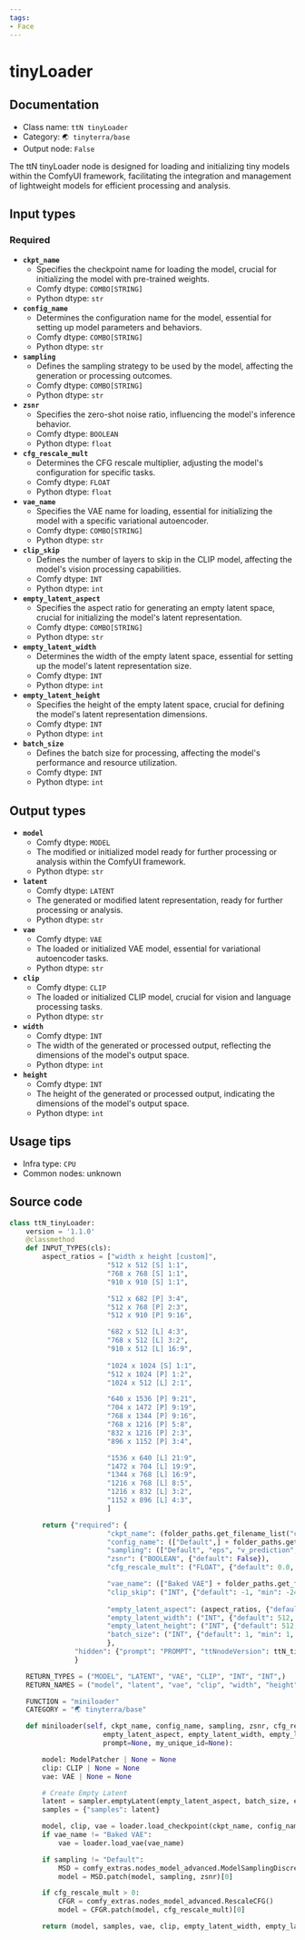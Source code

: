 ```yaml
---
tags:
- Face
---
```


# tinyLoader
## Documentation
- Class name: `ttN tinyLoader`
- Category: `🌏 tinyterra/base`
- Output node: `False`

The ttN tinyLoader node is designed for loading and initializing tiny models within the ComfyUI framework, facilitating the integration and management of lightweight models for efficient processing and analysis.
## Input types
### Required
- **`ckpt_name`**
    - Specifies the checkpoint name for loading the model, crucial for initializing the model with pre-trained weights.
    - Comfy dtype: `COMBO[STRING]`
    - Python dtype: `str`
- **`config_name`**
    - Determines the configuration name for the model, essential for setting up model parameters and behaviors.
    - Comfy dtype: `COMBO[STRING]`
    - Python dtype: `str`
- **`sampling`**
    - Defines the sampling strategy to be used by the model, affecting the generation or processing outcomes.
    - Comfy dtype: `COMBO[STRING]`
    - Python dtype: `str`
- **`zsnr`**
    - Specifies the zero-shot noise ratio, influencing the model's inference behavior.
    - Comfy dtype: `BOOLEAN`
    - Python dtype: `float`
- **`cfg_rescale_mult`**
    - Determines the CFG rescale multiplier, adjusting the model's configuration for specific tasks.
    - Comfy dtype: `FLOAT`
    - Python dtype: `float`
- **`vae_name`**
    - Specifies the VAE name for loading, essential for initializing the model with a specific variational autoencoder.
    - Comfy dtype: `COMBO[STRING]`
    - Python dtype: `str`
- **`clip_skip`**
    - Defines the number of layers to skip in the CLIP model, affecting the model's vision processing capabilities.
    - Comfy dtype: `INT`
    - Python dtype: `int`
- **`empty_latent_aspect`**
    - Specifies the aspect ratio for generating an empty latent space, crucial for initializing the model's latent representation.
    - Comfy dtype: `COMBO[STRING]`
    - Python dtype: `str`
- **`empty_latent_width`**
    - Determines the width of the empty latent space, essential for setting up the model's latent representation size.
    - Comfy dtype: `INT`
    - Python dtype: `int`
- **`empty_latent_height`**
    - Specifies the height of the empty latent space, crucial for defining the model's latent representation dimensions.
    - Comfy dtype: `INT`
    - Python dtype: `int`
- **`batch_size`**
    - Defines the batch size for processing, affecting the model's performance and resource utilization.
    - Comfy dtype: `INT`
    - Python dtype: `int`
## Output types
- **`model`**
    - Comfy dtype: `MODEL`
    - The modified or initialized model ready for further processing or analysis within the ComfyUI framework.
    - Python dtype: `str`
- **`latent`**
    - Comfy dtype: `LATENT`
    - The generated or modified latent representation, ready for further processing or analysis.
    - Python dtype: `str`
- **`vae`**
    - Comfy dtype: `VAE`
    - The loaded or initialized VAE model, essential for variational autoencoder tasks.
    - Python dtype: `str`
- **`clip`**
    - Comfy dtype: `CLIP`
    - The loaded or initialized CLIP model, crucial for vision and language processing tasks.
    - Python dtype: `str`
- **`width`**
    - Comfy dtype: `INT`
    - The width of the generated or processed output, reflecting the dimensions of the model's output space.
    - Python dtype: `int`
- **`height`**
    - Comfy dtype: `INT`
    - The height of the generated or processed output, indicating the dimensions of the model's output space.
    - Python dtype: `int`
## Usage tips
- Infra type: `CPU`
- Common nodes: unknown


## Source code
```python
class ttN_tinyLoader:
    version = '1.1.0'
    @classmethod
    def INPUT_TYPES(cls):
        aspect_ratios = ["width x height [custom]",
                        "512 x 512 [S] 1:1",
                        "768 x 768 [S] 1:1",
                        "910 x 910 [S] 1:1",

                        "512 x 682 [P] 3:4",
                        "512 x 768 [P] 2:3",
                        "512 x 910 [P] 9:16",

                        "682 x 512 [L] 4:3",
                        "768 x 512 [L] 3:2",
                        "910 x 512 [L] 16:9",
                        
                        "1024 x 1024 [S] 1:1",                        
                        "512 x 1024 [P] 1:2",
                        "1024 x 512 [L] 2:1",

                        "640 x 1536 [P] 9:21",
                        "704 x 1472 [P] 9:19",
                        "768 x 1344 [P] 9:16",
                        "768 x 1216 [P] 5:8",
                        "832 x 1216 [P] 2:3",
                        "896 x 1152 [P] 3:4",

                        "1536 x 640 [L] 21:9",
                        "1472 x 704 [L] 19:9",
                        "1344 x 768 [L] 16:9",
                        "1216 x 768 [L] 8:5",
                        "1216 x 832 [L] 3:2",
                        "1152 x 896 [L] 4:3",
                        ]

        return {"required": { 
                        "ckpt_name": (folder_paths.get_filename_list("checkpoints"), ),
                        "config_name": (["Default",] + folder_paths.get_filename_list("configs"), {"default": "Default"} ),
                        "sampling": (["Default", "eps", "v_prediction", "lcm", "x0"], {"default": "Default"}),
                        "zsnr": ("BOOLEAN", {"default": False}),
                        "cfg_rescale_mult": ("FLOAT", {"default": 0.0, "min": 0.0, "max": 1.0, "step": 0.01}),

                        "vae_name": (["Baked VAE"] + folder_paths.get_filename_list("vae"),),
                        "clip_skip": ("INT", {"default": -1, "min": -24, "max": 0, "step": 1}),
                        
                        "empty_latent_aspect": (aspect_ratios, {"default":"512 x 512 [S] 1:1"}),
                        "empty_latent_width": ("INT", {"default": 512, "min": 64, "max": MAX_RESOLUTION, "step": 8}),
                        "empty_latent_height": ("INT", {"default": 512, "min": 64, "max": MAX_RESOLUTION, "step": 8}),
                        "batch_size": ("INT", {"default": 1, "min": 1, "max": 64}),
                        },
                "hidden": {"prompt": "PROMPT", "ttNnodeVersion": ttN_tinyLoader.version, "my_unique_id": "UNIQUE_ID",}
                }

    RETURN_TYPES = ("MODEL", "LATENT", "VAE", "CLIP", "INT", "INT",)
    RETURN_NAMES = ("model", "latent", "vae", "clip", "width", "height",)

    FUNCTION = "miniloader"
    CATEGORY = "🌏 tinyterra/base"

    def miniloader(self, ckpt_name, config_name, sampling, zsnr, cfg_rescale_mult, vae_name, clip_skip,
                       empty_latent_aspect, empty_latent_width, empty_latent_height, batch_size,
                       prompt=None, my_unique_id=None):

        model: ModelPatcher | None = None
        clip: CLIP | None = None
        vae: VAE | None = None

        # Create Empty Latent
        latent = sampler.emptyLatent(empty_latent_aspect, batch_size, empty_latent_width, empty_latent_height)
        samples = {"samples": latent}

        model, clip, vae = loader.load_checkpoint(ckpt_name, config_name, clip_skip)
        if vae_name != "Baked VAE":
            vae = loader.load_vae(vae_name)

        if sampling != "Default":
            MSD = comfy_extras.nodes_model_advanced.ModelSamplingDiscrete()
            model = MSD.patch(model, sampling, zsnr)[0]

        if cfg_rescale_mult > 0:
            CFGR = comfy_extras.nodes_model_advanced.RescaleCFG()
            model = CFGR.patch(model, cfg_rescale_mult)[0]

        return (model, samples, vae, clip, empty_latent_width, empty_latent_height)

```

